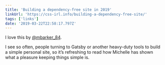 ```yaml
---
title: 'Building a dependency-free site in 2019'
linkUrl: 'https://css-irl.info/building-a-dependency-free-site/'
tags: ['links'] 
date: '2019-03-22T22:58:17.797Z'
---
```

I love this by [@mbarker_84](//twitter.com/mbarker_84). 

I see so often, people turning to Gatsby or another heavy-duty tools to build a simple personal site, so it’s refreshing to read how Michelle has shown what a pleasure keeping things simple is.